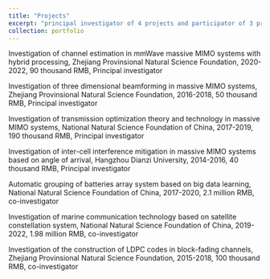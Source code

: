 ```yaml
---
title: "Projects"
excerpt: "principal investigator of 4 projects and participator of 3 projects"
collection: portfolio
---
```


Investigation of channel estimation in mmWave massive MIMO systems with hybrid processing, Zhejiang Provinsional Natural Science Foundation, 2020-2022, 90 thousand RMB, Principal investigator

Investigation of three dimensional beamforming in massive MIMO systems, Zhejiang Provinsional Natural Science Foundation, 2016-2018, 50 thousand RMB, Principal investigator

Investigation of transmission optimization theory and technology in massive MIMO systems, National Natural Science Foundation of China, 2017-2019, 190 thousand RMB, Principal investigator

Investigation of inter-cell interference mitigation in massive MIMO systems based on angle of arrival, Hangzhou Dianzi University, 2014-2016, 40 thousand RMB, Principal investigator

Automatic grouping of batteries array system based on big data learning, National Natural Science Foundation of China, 2017-2020, 2.1 million RMB, co-investigator

Investigation of marine communication technology based on satellite constellation system, National Natural Science Foundation of China, 2019-2022, 1.98 million RMB, co-investigator

Investigation of the construction of  LDPC codes in block-fading channels, Zhejiang Provinsional Natural Science Foundation, 2015-2018, 100 thousand RMB, co-investigator
